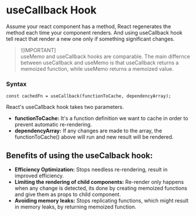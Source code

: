 # useCallback Hook
Assume your react component has a method, React regenerates the method each time your component renders. And using useCallback hook tell react that render a new one only if something significant changes.

> ![IMPORTANT]  
> useMemo and useCallback hooks are comparable. The main differnce between useCallback and useMemo is that useCallback returns a memoized function, while useMemo returns a memoized value.

### Syntax
```
const cachedFn = useCallback(functionToCache, dependencyArray);
```
React's useCallback hook takes two parameters.
- **functionToCache:** It's a function definition we want to cache in order to prevent automatic re-rendering.
- **dependencyArray:** If any changes are made to the array, the functionToCache() above will run and new result will be rendered.

## Benefits of using the useCalback hook:
- **Efficiency Optimization:** Stops needless re-rendering, result in improved efficiency.
- **Limiting the rendering of child components:** Re-render only happens when any change is detected, its done by creating memoized functions and give them as props to child component.
- **Avoiding memory leaks:** Stops replicating functions, which might result in memory leaks, by returning memoized function.
